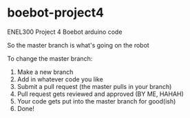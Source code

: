 # boebot-project4
ENEL300 Project 4 Boebot arduino code

So the master branch is what's going on the robot

To change the master branch:

1. Make a new branch
2. Add in whatever code you like
3. Submit a pull request (the master pulls in your branch)
4. Pull request gets reviewed and approved (BY ME, HAHAH)
5. Your code gets put into the master branch for good(ish)
6. Done!
